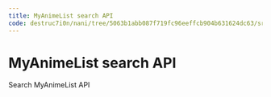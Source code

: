 ```yaml
---
title: MyAnimeList search API
code: destruc7i0n/nani/tree/5063b1abb087f719fc96eeffcb904b631624dc63/src/lambda
---
```


# MyAnimeList search API

Search MyAnimeList API
